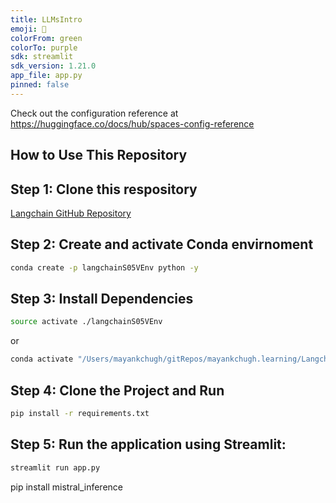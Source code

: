 ```yaml
---
title: LLMsIntro
emoji: 🏃
colorFrom: green
colorTo: purple
sdk: streamlit
sdk_version: 1.21.0
app_file: app.py
pinned: false
---
```


Check out the configuration reference at
https://huggingface.co/docs/hub/spaces-config-reference

## How to Use This Repository

## Step 1: Clone this respository

[Langchain GitHub Repository](https://github.com/mayankchugh-learning/LanchainProjects.git)

## Step 2: Create and activate Conda envirnoment

```bash
conda create -p langchainS05VEnv python -y
```

## Step 3: Install Dependencies

```bash
source activate ./langchainS05VEnv
```
or
```bash
conda activate "/Users/mayankchugh/gitRepos/mayankchugh.learning/LangchainProjects/Question Answering Application/langchainS05VEnv"
```
## Step 4: Clone the Project and Run

```bash
pip install -r requirements.txt
```

## Step 5: Run the application using Streamlit:

```bash
streamlit run app.py
```

pip install mistral_inference
